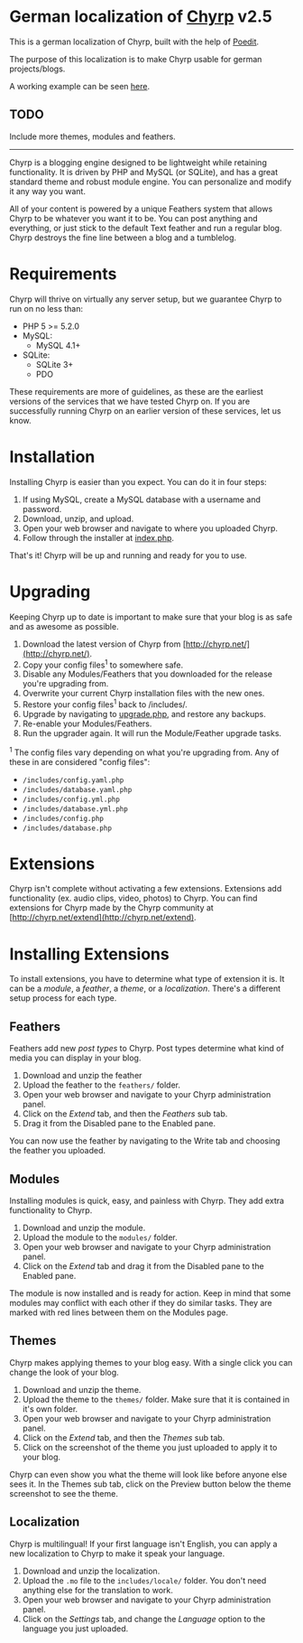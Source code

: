German localization of [Chyrp](http://chyrp.net/) v2.5
============
This is a german localization of Chyrp, built with the help of [Poedit](http://www.poedit.net/).

The purpose of this localization is to make Chyrp usable for german projects/blogs.

A working example can be seen [here](http://mostlynerdless.de/triviale-gruppe/).

TODO
-----------
Include more themes, modules and feathers.

************

Chyrp is a blogging engine designed to be lightweight while retaining functionality. It is driven by PHP and MySQL (or SQLite), and has a great standard theme and robust module engine. You can personalize and modify it any way you want.

All of your content is powered by a unique Feathers system that allows Chyrp to be whatever you want it to be. You can post anything and everything, or just stick to the default Text feather and run a regular blog. Chyrp destroys the fine line between a blog and a tumblelog.

Requirements
============
Chyrp will thrive on virtually any server setup, but we guarantee Chyrp to run on no less than:

* PHP 5 >= 5.2.0
* MySQL:
  - MySQL 4.1+
* SQLite:
  - SQLite 3+
  - PDO

These requirements are more of guidelines, as these are the earliest versions of the services that we have tested Chyrp on. If you are successfully running Chyrp on an earlier version of these services, let us know.

Installation
============
Installing Chyrp is easier than you expect. You can do it in four steps:

1. If using MySQL, create a MySQL database with a username and password.
2. Download, unzip, and upload.
3. Open your web browser and navigate to where you uploaded Chyrp.
4. Follow through the installer at [index.php]().

That's it! Chyrp will be up and running and ready for you to use.

Upgrading
=========
Keeping Chyrp up to date is important to make sure that your blog is as safe and as awesome as possible.

1. Download the latest version of Chyrp from [http://chyrp.net/](http://chyrp.net/).
2. Copy your config files<sup>1</sup> to somewhere safe.
3. Disable any Modules/Feathers that you downloaded for the release you're upgrading from.
4. Overwrite your current Chyrp installation files with the new ones.
5. Restore your config files<sup>1</sup> back to /includes/.
6. Upgrade by navigating to [upgrade.php](), and restore any backups.
7. Re-enable your Modules/Feathers.
8. Run the upgrader again. It will run the Module/Feather upgrade tasks.

<sup>1</sup> The config files vary depending on what you're upgrading from. Any of these in are considered "config files":

* `/includes/config.yaml.php`
* `/includes/database.yaml.php`
* `/includes/config.yml.php`
* `/includes/database.yml.php`
* `/includes/config.php`
* `/includes/database.php`

Extensions
==========
Chyrp isn't complete without activating a few extensions. Extensions add functionality (ex. audio clips, video, photos) to Chyrp. You can find extensions for Chyrp made by the Chyrp community at [http://chyrp.net/extend](http://chyrp.net/extend).

Installing Extensions
=====================
To install extensions, you have to determine what type of extension it is. It can be a *module*, a *feather*, a *theme*, or a *localization*. There's a different setup process for each type.

## Feathers
Feathers add new *post types* to Chyrp. Post types determine what kind of media you can display in your blog.

1. Download and unzip the feather
2. Upload the feather to the `feathers/` folder.
3. Open your web browser and navigate to your Chyrp administration panel.
4. Click on the *Extend* tab, and then the *Feathers* sub tab.
5. Drag it from the Disabled pane to the Enabled pane.

You can now use the feather by navigating to the Write tab and choosing the feather you uploaded.

## Modules
Installing modules is quick, easy, and painless with Chyrp. They add extra functionality to Chyrp.

1. Download and unzip the module.
2. Upload the module to the `modules/` folder.
3. Open your web browser and navigate to your Chyrp administration panel.
4. Click on the *Extend* tab and drag it from the Disabled pane to the Enabled pane.

The module is now installed and is ready for action. Keep in mind that some modules may conflict with each other if they do similar tasks. They are marked with red lines between them on the Modules page.

## Themes
Chyrp makes applying themes to your blog easy. With a single click you can change the look of your blog.

1. Download and unzip the theme.
2. Upload the theme to the `themes/` folder. Make sure that it is contained in it's own folder.
3. Open your web browser and navigate to your Chyrp administration panel.
4. Click on the *Extend* tab, and then the *Themes* sub tab.
5. Click on the screenshot of the theme you just uploaded to apply it to your blog.

Chyrp can even show you what the theme will look like before anyone else sees it. In the Themes sub tab, click on the Preview button below the theme screenshot to see the theme.

## Localization
Chyrp is multilingual! If your first language isn't English, you can apply a new localization to Chyrp to make it speak your language.

1. Download and unzip the localization.
1. Upload the `.mo` file to the `includes/locale/` folder. You don't need anything else for the translation to work.
1. Open your web browser and navigate to your Chyrp administration panel.
1. Click on the *Settings* tab, and change the *Language* option to the language you just uploaded.

